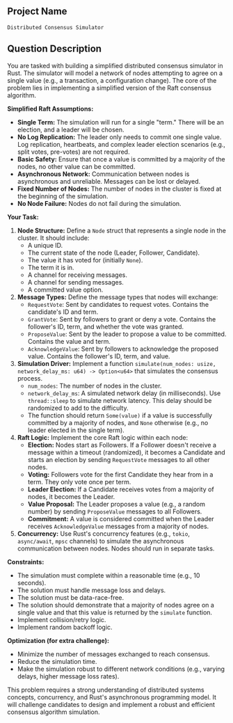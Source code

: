 ## Project Name

`Distributed Consensus Simulator`

## Question Description

You are tasked with building a simplified distributed consensus simulator in Rust. The simulator will model a network of nodes attempting to agree on a single value (e.g., a transaction, a configuration change). The core of the problem lies in implementing a simplified version of the Raft consensus algorithm.

**Simplified Raft Assumptions:**

*   **Single Term:** The simulation will run for a single "term." There will be an election, and a leader will be chosen.
*   **No Log Replication:** The leader only needs to commit one single value. Log replication, heartbeats, and complex leader election scenarios (e.g., split votes, pre-votes) are not required.
*   **Basic Safety:** Ensure that once a value is committed by a majority of the nodes, no other value can be committed.
*   **Asynchronous Network:** Communication between nodes is asynchronous and unreliable. Messages can be lost or delayed.
*   **Fixed Number of Nodes:** The number of nodes in the cluster is fixed at the beginning of the simulation.
*   **No Node Failure:** Nodes do not fail during the simulation.

**Your Task:**

1.  **Node Structure:** Define a `Node` struct that represents a single node in the cluster. It should include:
    *   A unique ID.
    *   The current state of the node (Leader, Follower, Candidate).
    *   The value it has voted for (initially `None`).
    *   The term it is in.
    *   A channel for receiving messages.
    *   A channel for sending messages.
    *   A committed value option.
2.  **Message Types:** Define the message types that nodes will exchange:
    *   `RequestVote`: Sent by candidates to request votes. Contains the candidate's ID and term.
    *   `GrantVote`: Sent by followers to grant or deny a vote. Contains the follower's ID, term, and whether the vote was granted.
    *   `ProposeValue`: Sent by the leader to propose a value to be committed. Contains the value and term.
    *   `AcknowledgeValue`: Sent by followers to acknowledge the proposed value. Contains the follower's ID, term, and value.
3.  **Simulation Driver:** Implement a function `simulate(num_nodes: usize, network_delay_ms: u64) -> Option<u64>` that simulates the consensus process.
    *   `num_nodes`: The number of nodes in the cluster.
    *   `network_delay_ms`: A simulated network delay (in milliseconds). Use `thread::sleep` to simulate network latency. This delay should be randomized to add to the difficulty.
    *   The function should return `Some(value)` if a value is successfully committed by a majority of nodes, and `None` otherwise (e.g., no leader elected in the single term).
4.  **Raft Logic:** Implement the core Raft logic within each node:
    *   **Election:** Nodes start as Followers. If a Follower doesn't receive a message within a timeout (randomized), it becomes a Candidate and starts an election by sending `RequestVote` messages to all other nodes.
    *   **Voting:** Followers vote for the first Candidate they hear from in a term.  They only vote once per term.
    *   **Leader Election:** If a Candidate receives votes from a majority of nodes, it becomes the Leader.
    *   **Value Proposal:** The Leader proposes a value (e.g., a random number) by sending `ProposeValue` messages to all Followers.
    *   **Commitment:** A value is considered committed when the Leader receives `AcknowledgeValue` messages from a majority of nodes.
5.  **Concurrency:** Use Rust's concurrency features (e.g., `tokio`, `async/await`, `mpsc` channels) to simulate the asynchronous communication between nodes. Nodes should run in separate tasks.

**Constraints:**

*   The simulation must complete within a reasonable time (e.g., 10 seconds).
*   The solution must handle message loss and delays.
*   The solution must be data-race-free.
*   The solution should demonstrate that a majority of nodes agree on a single value and that this value is returned by the `simulate` function.
*   Implement collision/retry logic.
*   Implement random backoff logic.

**Optimization (for extra challenge):**

*   Minimize the number of messages exchanged to reach consensus.
*   Reduce the simulation time.
*   Make the simulation robust to different network conditions (e.g., varying delays, higher message loss rates).

This problem requires a strong understanding of distributed systems concepts, concurrency, and Rust's asynchronous programming model. It will challenge candidates to design and implement a robust and efficient consensus algorithm simulation.
